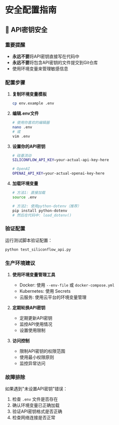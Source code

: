 # 安全配置指南

## 🔐 API密钥安全

### 重要提醒
- **永远不要**将API密钥直接写在代码中
- **永远不要**将包含API密钥的文件提交到Git仓库
- 使用环境变量来管理敏感信息

### 配置步骤

1. **复制环境变量模板**
   ```bash
   cp env.example .env
   ```

2. **编辑.env文件**
   ```bash
   # 使用你喜欢的编辑器
   nano .env
   # 或
   vim .env
   ```

3. **设置你的API密钥**
   ```bash
   # 硅基流动
   SILICONFLOW_API_KEY=your-actual-api-key-here
   
   # OpenAI
   OPENAI_API_KEY=your-actual-openai-key-here
   ```

4. **加载环境变量**
   ```bash
   # 方法1: 直接加载
   source .env
   
   # 方法2: 使用python-dotenv（推荐）
   pip install python-dotenv
   # 然后在代码中: load_dotenv()
   ```

### 验证配置

运行测试脚本验证配置：
```bash
python test_siliconflow_api.py
```

### 生产环境建议

1. **使用环境变量管理工具**
   - Docker: 使用 `--env-file` 或 `docker-compose.yml`
   - Kubernetes: 使用 Secrets
   - 云服务: 使用云平台的环境变量管理

2. **定期轮换API密钥**
   - 定期更新API密钥
   - 监控API使用情况
   - 设置使用限制

3. **访问控制**
   - 限制API密钥的权限范围
   - 使用最小权限原则
   - 监控异常访问

### 故障排除

如果遇到"未设置API密钥"错误：
1. 检查 `.env` 文件是否存在
2. 确认环境变量已正确加载
3. 验证API密钥格式是否正确
4. 检查网络连接是否正常 